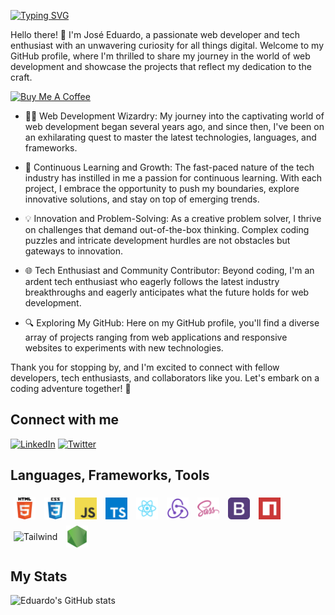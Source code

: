 [![Typing SVG](https://readme-typing-svg.demolab.com?font=Fira+Code&pause=1000&color=185DF7&width=435&lines=Hello+everyone%2C+Welcome+to+my+Github;I'm+Jos%C3%A9+Eduardo+a+Web+Developer)](https://git.io/typing-svg)

Hello there! 👋 I'm José Eduardo, a passionate web developer and tech enthusiast with an unwavering curiosity for all things digital. Welcome to my GitHub profile, where I'm thrilled to share my journey in the world of web development and showcase the projects that reflect my dedication to the craft.

<a href="https://www.buymeacoffee.com/EduardoWebSolutions" target="_blank"><img src="https://cdn.buymeacoffee.com/buttons/default-orange.png" alt="Buy Me A Coffee" height="41" width="174"></a>

- 👨‍💻 Web Development Wizardry:
My journey into the captivating world of web development began several years ago, and since then, I've been on an exhilarating quest to master the latest technologies, languages, and frameworks.

- 🚀 Continuous Learning and Growth:
The fast-paced nature of the tech industry has instilled in me a passion for continuous learning. With each project, I embrace the opportunity to push my boundaries, explore innovative solutions, and stay on top of emerging trends.

- 💡 Innovation and Problem-Solving:
As a creative problem solver, I thrive on challenges that demand out-of-the-box thinking. Complex coding puzzles and intricate development hurdles are not obstacles but gateways to innovation.

- 🌐 Tech Enthusiast and Community Contributor:
Beyond coding, I'm an ardent tech enthusiast who eagerly follows the latest industry breakthroughs and eagerly anticipates what the future holds for web development.

- 🔍 Exploring My GitHub:
Here on my GitHub profile, you'll find a diverse array of projects ranging from web applications and responsive websites to experiments with new technologies.

Thank you for stopping by, and I'm excited to connect with fellow developers, tech enthusiasts, and collaborators like you. Let's embark on a coding adventure together! 🚀

## Connect with me

[![LinkedIn](https://img.shields.io/badge/LinkedIn-0077B5?style=for-the-badge&logo=linkedin&logoColor=white)](https://www.linkedin.com/in/duduzynhuu/)
[![Twitter](https://img.shields.io/badge/Twitter-1DA1F2?style=for-the-badge&logo=twitter&logoColor=white)](https://twitter.com/EduardoWebSlt)

## Languages, Frameworks, Tools

<p float="left">
<img style="padding:5px;" align="center" alt="HTML5" width="35px" src="https://raw.githubusercontent.com/github/explore/80688e429a7d4ef2fca1e82350fe8e3517d3494d/topics/html/html.png"/>
<img style="padding:5px;" align="center" alt="CSS3" width="35px" src="https://raw.githubusercontent.com/github/explore/80688e429a7d4ef2fca1e82350fe8e3517d3494d/topics/css/css.png"/>
<img style="padding:5px;" align="center" alt="Javascript" width="35px" src="https://raw.githubusercontent.com/github/explore/80688e429a7d4ef2fca1e82350fe8e3517d3494d/topics/javascript/javascript.png"/>
<img style="padding:5px;" align="center" alt="Typescript" width="35px" src="https://raw.githubusercontent.com/github/explore/80688e429a7d4ef2fca1e82350fe8e3517d3494d/topics/typescript/typescript.png"/>
<img style="padding:5px;" align="center" alt="ReactJs" width="35px" src="https://raw.githubusercontent.com/github/explore/80688e429a7d4ef2fca1e82350fe8e3517d3494d/topics/react/react.png"/>
<img style="padding:5px;" align="center" alt="Redux" width="35px" src="https://raw.githubusercontent.com/github/explore/80688e429a7d4ef2fca1e82350fe8e3517d3494d/topics/redux/redux.png"/>
<img style="padding:5px;" align="center" alt="Sass" width="35px" src="https://raw.githubusercontent.com/github/explore/80688e429a7d4ef2fca1e82350fe8e3517d3494d/topics/sass/sass.png"/>
<img style="padding:5px;" align="center" alt="Bootstrap" width="35px" src="https://raw.githubusercontent.com/github/explore/80688e429a7d4ef2fca1e82350fe8e3517d3494d/topics/bootstrap/bootstrap.png"/>
<img style="padding:5px;" align="center" alt="NPM" width="35px" src="https://raw.githubusercontent.com/github/explore/80688e429a7d4ef2fca1e82350fe8e3517d3494d/topics/npm/npm.png"/>
<img style="padding:5px;" align="center" alt="Tailwind" width="35px" src="https://static-00.iconduck.com/assets.00/tailwind-css-icon-512x307-1v56l8ed.png"/>
<img style="padding:5px;" align="center" alt="NodeJS" width="35px" src="https://raw.githubusercontent.com/github/explore/80688e429a7d4ef2fca1e82350fe8e3517d3494d/topics/nodejs/nodejs.png"/>
<!-- and more such images with different URLs in src -->
</p>

## My Stats

![Eduardo's GitHub stats](https://github-readme-stats.vercel.app/api?username=EduardoWebSolutions&show_icons=true&theme=cobalt)

<!---
EduardoWebSolutions/EduardoWebSolutions is a ✨ special ✨ repository because its `README.md` (this file) appears on your GitHub profile.
You can click the Preview link to take a look at your changes.
--->

